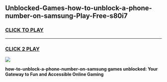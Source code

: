 
## Unblocked-Games-how-to-unblock-a-phone-number-on-samsung-Play-Free-s80i7
<h3>
<a href="https://premium76.site?title=how-to-unblock-a-phone-number-on-samsung&ref=21A">CLICK TO PLAY</a></h3>
<hr>

<h3>
<a href="https://premium76.site?title=how-to-unblock-a-phone-number-on-samsung&ref=21A">CLICK 2 PLAY</a>
  
</h3>

<a href="https://premium76.site?title=how-to-unblock-a-phone-number-on-samsung&ref=21A"><img src="https://clearcache.store/games.png"></a>


**how-to-unblock-a-phone-number-on-samsung games unblocked: Your Gateway to Fun and Accessible Online Gaming**
